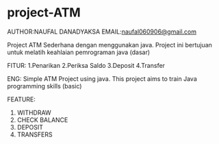 # project-ATM

AUTHOR:NAUFAL DANADYAKSA
EMAIL:naufal060906@gmail.com


Project ATM Sederhana dengan menggunakan java. Project ini bertujuan untuk melatih keahlaian pemrograman java (dasar)

FITUR:
1.Penarikan
2.Periksa Saldo
3.Deposit
4.Transfer

ENG:
Simple ATM Project using java. This project aims to train Java programming skills (basic)

FEATURE:
1. WITHDRAW
2. CHECK BALANCE
3. DEPOSIT
4. TRANSFERS

